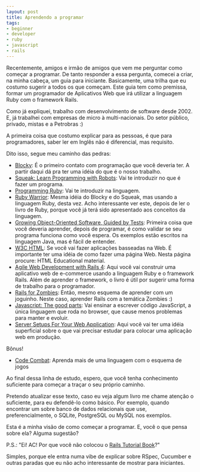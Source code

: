 ```yaml
---
layout: post
title: Aprendendo a programar
tags:
- beginner
- developer
- ruby
- javascript
- rails
---
```

Recentemente, amigos e irmão de amigos que vem me perguntar como começar a programar.
De tanto responder a essa pergunta, comecei a criar, na minha cabeça, um guia para iniciante. Basicamente, uma trilha que eu costumo sugerir a todos os que começam.
Este guia tem como premissa, formar um programador de Aplicativos Web que irá utilizar a linguagem Ruby com o framework Rails.

Como já expliquei, trabalho com desenvolvimento de software desde 2002. E, já trabalhei com empresas de micro à multi-nacionais. Do setor público, privado, mistas e a Petrobras :)

A primeira coisa que costumo explicar para as pessoas, é que para programadores, saber ler em Inglês não é diferencial, mas requisito.

Dito isso, segue meu caminho das pedras:

 * [Blocky](https://blockly-demo.appspot.com/static/apps/maze/index.html): É o primeiro contato com programação que você deveria ter. A partir daqui dá pra ter uma idéia do que é o nosso trabalho.
 * [Squeak: Learn Programming with Robots](http://www.amazon.com.br/dp/B001G0OAO0): Vai te introduzir no que é fazer um programa.
 * [Programming Ruby](http://pragprog.com/book/ruby/programming-ruby): Vai te introduzir na linguagem.
 * [Ruby Warrior](https://www.bloc.io/ruby-warrior): Mesma idéia do Blocky e do Squeak, mas usando a linguagem Ruby, desta vez. Acho interessante ver este, depois de ler o livro de Ruby, porque você já terá sido apresentado aos conceitos da linguagem.
 * [Growing Object-Oriented Software, Guided by Tests](http://www.amazon.com.br/dp/B002TIOYVW): Primeira coisa que você deveria aprender, depois de programar, é como validar se seu programa funciona como você espera. Os exemplos estão escritos na linguagem Java, mas é fácil de entender.
 * [W3C HTML](http://www.w3.org/community/webed/wiki/HTML): Se você vai fazer aplicações basseadas na Web. É importante ter uma idéia de como fazer uma página Web. Nesta página procure: HTML Educational material.
 * [Agile Web Development with Rails 4](http://pragprog.com/book/rails4/agile-web-development-with-rails-4): Aqui você vai construir uma aplicativo web de e-commerce usando a linguagem Ruby e o framework Rails. Além de aprender o framework, o livro é útil por sugerir uma forma de trabalho para o programador.
 * [Rails for Zombies](http://railsforzombies.org/): Então, mesmo esquema de aprender com um joguinho. Neste caso, aprender Rails com a temática Zombies :)
 * [Javascript: The good parts](http://www.amazon.com.br/dp/B0026OR2ZY): Vai ensinar a escrever código JavaScript, a única linguagem que roda no browser, que cause menos problemas para manter e evoluir.
 * [Server Setups For Your Web Application](https://www.digitalocean.com/community/articles/5-common-server-setups-for-your-web-application): Aqui você vai ter uma idéia superficial sobre o que vai precisar estudar para colocar uma aplicação web em produção.

Bônus!
 * [Code Combat](http://codecombat.com/): Aprenda mais de uma linguagem com o esquema de jogos

Ao final dessa linha de estudo, espero, que você tenha conhecimento suficiente para começar a traçar o seu próprio caminho.

Pretendo atualizar esse texto, caso eu veja algum livro me chame atenção o suficiente, para eu defendê-lo como básico. Por exemplo, quando encontrar um sobre banco de dados relacionais que use, preferencialmente, o SQLite, PostgreSQL ou MySQL nos exemplos.

Esta é a minha visão de como começar a programar. E, você o que pensa sobre ela? Alguma sugestão?


P.S.: "Ei! AC! Por que você não colocou o [Rails Tutorial Book](http://ruby.railstutorial.org/)?"

Simples, porque ele entra numa vibe de explicar sobre RSpec, Cucumber
e outras paradas que eu não acho interessante de mostrar para iniciantes.

